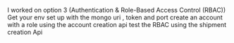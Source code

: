 
I worked on option 3 (Authentication & Role-Based Access Control (RBAC))
Get your env set up with the mongo uri , token and port
create an account with a role using the account creation api
test the RBAC using the shipment creation Api 
